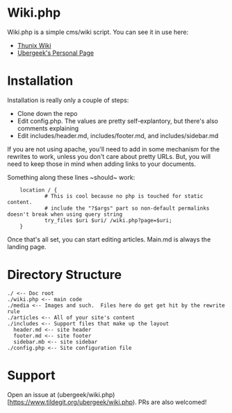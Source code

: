 Wiki.php
========

Wiki.php is a simple cms/wiki script.  You can see it in use here:

* [Thunix Wiki](https://wiki.thunix.net)
* [Ubergeek's Personal Page](https://thunix.net/~ubergeek)

Installation
============

Installation is really only a couple of steps:


* Clone down the repo
* Edit config.php.  The values are pretty self-explantory, but there's also comments explaining
* Edit includes/header.md, includes/footer.md, and includes/sidebar.md

If you are not using apache, you'll need to add in some mechanism for the rewrites to work, unless you don't care about pretty URLs.  But, you will need to keep those in mind when adding links to your documents.

Something along these lines ~should~ work:

        location / {
                # This is cool because no php is touched for static content.
                # include the "?$args" part so non-default permalinks doesn't break when using query string
                try_files $uri $uri/ /wiki.php?page=$uri;
        }

Once that's all set, you can start editing articles.  Main.md is always the landing page.

Directory Structure
===================

    ./ <-- Doc root
    ./wiki.php <-- main code
    ./media <-- Images and such.  Files here do get get hit by the rewrite rule
    ./articles <-- All of your site's content
    ./includes <-- Support files that make up the layout
      header.md <-- site header
      footer.md <-- site footer
      sidebar.mb <-- site sidebar
    ./config.php <-- Site configuration file

Support
=======

Open an issue at (ubergeek/wiki.php)[https://www.tildegit.org/ubergeek/wiki.php).  PRs are also welcomed!

